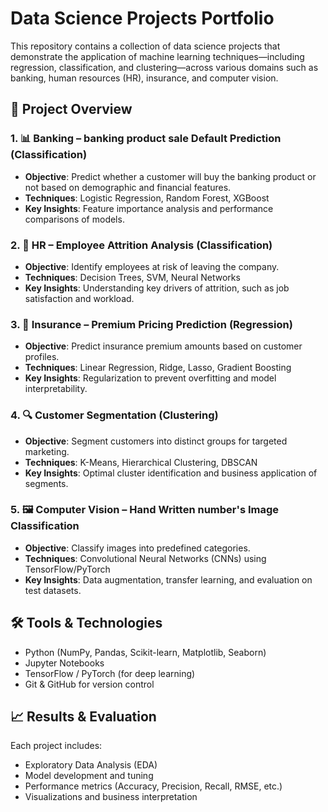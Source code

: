 # Data Science Projects Portfolio

This repository contains a collection of data science projects that demonstrate the application of machine learning techniques—including regression, classification, and clustering—across various domains such as banking, human resources (HR), insurance, and computer vision.

## 📁 Project Overview

### 1. 📊 Banking –  banking product sale Default Prediction (Classification)
- **Objective**: Predict whether a customer will buy the banking product or not based on demographic and financial features.
- **Techniques**: Logistic Regression, Random Forest, XGBoost
- **Key Insights**: Feature importance analysis and performance comparisons of models.


### 2. 👥 HR – Employee Attrition Analysis (Classification)
- **Objective**: Identify employees at risk of leaving the company.
- **Techniques**: Decision Trees, SVM, Neural Networks
- **Key Insights**: Understanding key drivers of attrition, such as job satisfaction and workload.

### 3. 🧮 Insurance – Premium Pricing Prediction (Regression)
- **Objective**: Predict insurance premium amounts based on customer profiles.
- **Techniques**: Linear Regression, Ridge, Lasso, Gradient Boosting
- **Key Insights**: Regularization to prevent overfitting and model interpretability.

### 4. 🔍 Customer Segmentation (Clustering)
- **Objective**: Segment customers into distinct groups for targeted marketing.
- **Techniques**: K-Means, Hierarchical Clustering, DBSCAN
- **Key Insights**: Optimal cluster identification and business application of segments.

### 5. 🖼️ Computer Vision – Hand Written number's Image Classification
- **Objective**: Classify images into predefined categories.
- **Techniques**: Convolutional Neural Networks (CNNs) using TensorFlow/PyTorch
- **Key Insights**: Data augmentation, transfer learning, and evaluation on test datasets.

## 🛠️ Tools & Technologies
- Python (NumPy, Pandas, Scikit-learn, Matplotlib, Seaborn)
- Jupyter Notebooks
- TensorFlow / PyTorch (for deep learning)
- Git & GitHub for version control

## 📈 Results & Evaluation
Each project includes:
- Exploratory Data Analysis (EDA)
- Model development and tuning
- Performance metrics (Accuracy, Precision, Recall, RMSE, etc.)
- Visualizations and business interpretation

